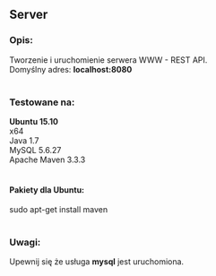 ## Server

### Opis:

Tworzenie i uruchomienie serwera WWW - REST API.
</br>
Domyślny adres: <b>localhost:8080</b>
</br>
</br>

### Testowane na:

**Ubuntu 15.10**
</br>
x64
</br>
Java 1.7
</br>
MySQL 5.6.27
</br>
Apache Maven 3.3.3
</br>
</br>

#### Pakiety dla Ubuntu:

sudo apt-get install maven
</br>
</br>

### Uwagi:

Upewnij się że usługa <b>mysql</b> jest uruchomiona.
</br>
</br>

